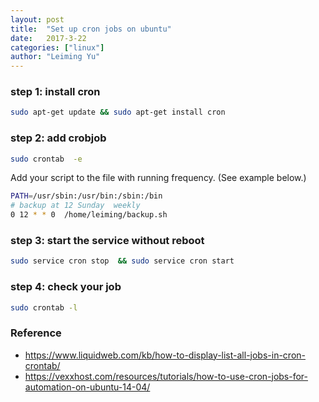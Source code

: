 ```yaml
---
layout: post
title:  "Set up cron jobs on ubuntu"
date:   2017-3-22
categories: ["linux"]
author: "Leiming Yu"
---
```

### step 1: install cron
```bash
sudo apt-get update && sudo apt-get install cron
```

### step 2: add crobjob
```bash
sudo crontab  -e
```
Add your script to the file with running frequency. (See example below.)

```bash
PATH=/usr/sbin:/usr/bin:/sbin:/bin                                              
# backup at 12 Sunday  weekly                                                   
0 12 * * 0  /home/leiming/backup.sh
```

### step 3: start the service without reboot
```bash
sudo service cron stop  && sudo service cron start 
```

### step 4: check your job 
```bash
sudo crontab -l
```

### Reference
* https://www.liquidweb.com/kb/how-to-display-list-all-jobs-in-cron-crontab/
* https://vexxhost.com/resources/tutorials/how-to-use-cron-jobs-for-automation-on-ubuntu-14-04/
